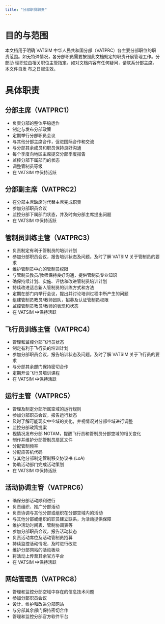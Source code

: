 ```yaml
---
title: "分部职员职责"
---
```


# 目的与范围

本文档用于明确 VATSIM 中华人民共和国分部（VATPRC）各主要分部职位的职
责范围。如无特殊情况，各分部职员需要按照此文档规定的职责开展管理工作。分部助
理职位由相关职位主管指定。如对文档内容有任何疑问，请联系分部主席。本文件自发
布之日起生效。

# 具体职责

## 分部主席（VATPRC1）

- 负责分部的整体平稳运作
- 制定与发布分部政策
- 定期举行分部职员会议
- 与其他分部主席合作，促进国际合作和交流
- 与分部其余成员和职员保持良好沟通
- 每个季度向地区主席提交分部季度报告
- 监控分部下属部门的状态
- 调整管制员等级
- 在 VATSIM 中保持活跃

## 分部副主席（VATPRC2）

- 在分部主席缺席时代替主席完成职责
- 参加分部职员会议
- 监控分部下属部门状态，并及时向分部主席提出问题
- 在 VATSIM 中保持活跃

## 管制员训练主管（VATPRC3）

- 负责制定有利于管制员的培训计划
- 参加分部职员会议，报告培训状态及问题，及时了解 VATSIM 关于管制员的要求
- 维护管制员中心的管制员权限
- 与管制员教员/教师保持良好沟通，提供管制员专业知识
- 确保持续计划、实施、评估和改进管制员培训计划
- 持续改进适合新人管制员的训练方式和方法
- 定期在部门内举行会议，提出并讨论培训过程中所产生的问题
- 组建管制员教员/教师团队，招募及认证管制员权限
- 监控管制员教员/教师的表现和状态
- 在 VATSIM 中保持活跃

## 飞行员训练主管（VATPRC4）

- 管理和监控分部飞行员状态
- 制定有利于飞行员的培训计划
- 参加分部职员会议，报告培训状态及问题，及时了解 VATSIM 关于飞行员的要求
- 与分部其余部门保持密切合作
- 定期开设飞行员培训课程
- 在 VATSIM 中保持活跃

## 运行主管（VATPRC5）

- 管理及制定分部所属空域的运行规则
- 参加分部职员会议，报告运行状态
- 及时了解可能现实中空域的变化，并视情况对分部空域进行调整
- 监控分部政策提案
- 视情况发布分部 NOTAM，提醒飞行员和管制员分部空域的相关变化
- 制作并维护分部管制员扇区文件
- 分配管制频率
- 分配应答机代码
- 与其他分部制定管制移交协议书 (LoA)
- 协助活动部门完成活动策划
- 在 VATSIM 中保持活跃

## 活动协调主管（VATPRC6）

- 确保分部活动顺利进行
- 负责组织、推广分部活动
- 负责协调与其他分部或组织在分部空域内的活动
- 与其他分部或组织的职员建立联系，为活动提供保障
- 维护活动时间表、管制协调表等
- 参加分部职员会议，报告活动状态
- 负责活动席位及活动管制员招募
- 持续监控活动情况，及时进行改进
- 维护分部网站的活动板块
- 将活动上传至其余官方平台
- 在 VATSIM 中保持活跃

## 网站管理员（VATPRC8）

- 管理和监控分部空域中存在的信息技术问题
- 参加分部职员会议
- 设计、维护和改进分部网站
- 与分部其余部门保持密切合作
- 管理和监控分部官方软件平台
